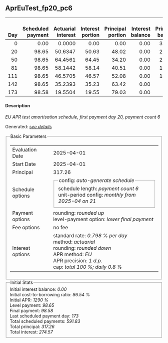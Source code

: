 <h2>AprEuTest_fp20_pc6</h2>
<table>
    <thead style="vertical-align: bottom;">
        <th style="text-align: right;">Day</th>
        <th style="text-align: right;">Scheduled payment</th>
        <th style="text-align: right;">Actuarial interest</th>
        <th style="text-align: right;">Interest portion</th>
        <th style="text-align: right;">Principal portion</th>
        <th style="text-align: right;">Interest balance</th>
        <th style="text-align: right;">Principal balance</th>
        <th style="text-align: right;">Total actuarial interest</th>
        <th style="text-align: right;">Total interest</th>
        <th style="text-align: right;">Total principal</th>
    </thead>
    <tr style="text-align: right;">
        <td class="ci00">0</td>
        <td class="ci01" style="white-space: nowrap;">0.00</td>
        <td class="ci02">0.0000</td>
        <td class="ci03">0.00</td>
        <td class="ci04">0.00</td>
        <td class="ci05">0.00</td>
        <td class="ci06">317.26</td>
        <td class="ci07">0.0000</td>
        <td class="ci08">0.00</td>
        <td class="ci09">0.00</td>
    </tr>
    <tr style="text-align: right;">
        <td class="ci00">20</td>
        <td class="ci01" style="white-space: nowrap;">98.65</td>
        <td class="ci02">50.6347</td>
        <td class="ci03">50.63</td>
        <td class="ci04">48.02</td>
        <td class="ci05">0.00</td>
        <td class="ci06">269.24</td>
        <td class="ci07">50.6347</td>
        <td class="ci08">50.63</td>
        <td class="ci09">48.02</td>
    </tr>
    <tr style="text-align: right;">
        <td class="ci00">50</td>
        <td class="ci01" style="white-space: nowrap;">98.65</td>
        <td class="ci02">64.4561</td>
        <td class="ci03">64.45</td>
        <td class="ci04">34.20</td>
        <td class="ci05">0.00</td>
        <td class="ci06">235.04</td>
        <td class="ci07">115.0908</td>
        <td class="ci08">115.08</td>
        <td class="ci09">82.22</td>
    </tr>
    <tr style="text-align: right;">
        <td class="ci00">81</td>
        <td class="ci01" style="white-space: nowrap;">98.65</td>
        <td class="ci02">58.1442</td>
        <td class="ci03">58.14</td>
        <td class="ci04">40.51</td>
        <td class="ci05">0.00</td>
        <td class="ci06">194.53</td>
        <td class="ci07">173.2349</td>
        <td class="ci08">173.22</td>
        <td class="ci09">122.73</td>
    </tr>
    <tr style="text-align: right;">
        <td class="ci00">111</td>
        <td class="ci01" style="white-space: nowrap;">98.65</td>
        <td class="ci02">46.5705</td>
        <td class="ci03">46.57</td>
        <td class="ci04">52.08</td>
        <td class="ci05">0.00</td>
        <td class="ci06">142.45</td>
        <td class="ci07">219.8054</td>
        <td class="ci08">219.79</td>
        <td class="ci09">174.81</td>
    </tr>
    <tr style="text-align: right;">
        <td class="ci00">142</td>
        <td class="ci01" style="white-space: nowrap;">98.65</td>
        <td class="ci02">35.2393</td>
        <td class="ci03">35.23</td>
        <td class="ci04">63.42</td>
        <td class="ci05">0.00</td>
        <td class="ci06">79.03</td>
        <td class="ci07">255.0447</td>
        <td class="ci08">255.02</td>
        <td class="ci09">238.23</td>
    </tr>
    <tr style="text-align: right;">
        <td class="ci00">173</td>
        <td class="ci01" style="white-space: nowrap;">98.58</td>
        <td class="ci02">19.5504</td>
        <td class="ci03">19.55</td>
        <td class="ci04">79.03</td>
        <td class="ci05">0.00</td>
        <td class="ci06">0.00</td>
        <td class="ci07">274.5952</td>
        <td class="ci08">274.57</td>
        <td class="ci09">317.26</td>
    </tr>
</table>
<h4>Description</h4>
<p><i>EU APR test amortisation schedule, first payment day 20, payment count 6</i></p>
<p>Generated: <i><a href="../GeneratedDate.html">see details</a></i></p>
<fieldset><legend>Basic Parameters</legend>
<table>
    <tr>
        <td>Evaluation Date</td>
        <td>2025-04-01</td>
    </tr>
    <tr>
        <td>Start Date</td>
        <td>2025-04-01</td>
    </tr>
    <tr>
        <td>Principal</td>
        <td>317.26</td>
    </tr>
    <tr>
        <td>Schedule options</td>
        <td>
            <fieldset>
                <legend>config: <i>auto-generate schedule</i></legend>
                <div>schedule length: <i><i>payment count</i> 6</i></div>
                <div>unit-period config: <i>monthly from 2025-04 on 21</i></div>
            </fieldset>
        </td>
    </tr>
    <tr>
        <td>Payment options</td>
        <td>
            <div>
                <div>rounding: <i>rounded up</i></div>
                <div>level-payment option: <i>lower&nbsp;final&nbsp;payment</i></div>
            </div>
        </td>
    </tr>
    <tr>
        <td>Fee options</td>
        <td>no fee
        </td>
    </tr>
    <tr>
        <td>Interest options</td>
        <td>
            <div>
                <div>standard rate: <i>0.798 % per day</i></div>
                <div>method: <i>actuarial</i></div>
                <div>rounding: <i>rounded down</i></div>
                <div>APR method: <i>EU</i></div>
                <div>APR precision: <i>1 d.p.</i></div>
                <div>cap: <i>total 100 %; daily 0.8 %</div>
            </div>
        </td>
    </tr>
</table></fieldset>
<fieldset><legend>Initial Stats</legend>
<div>
    <div>Initial interest balance: <i>0.00</i></div>
    <div>Initial cost-to-borrowing ratio: <i>86.54 %</i></div>
    <div>Initial APR: <i>1290 %</i></div>
    <div>Level payment: <i>98.65</i></div>
    <div>Final payment: <i>98.58</i></div>
    <div>Last scheduled payment day: <i>173</i></div>
    <div>Total scheduled payments: <i>591.83</i></div>
    <div>Total principal: <i>317.26</i></div>
    <div>Total interest: <i>274.57</i></div>
</div></fieldset>